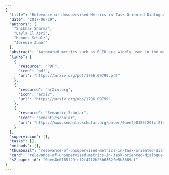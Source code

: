 ```yaml
---
{
  "title": "Relevance of Unsupervised Metrics in Task-Oriented Dialogue for Evaluating Natural Language Generation",
  "date": "2017-06-29",
  "authors": [
    "Shikhar Sharma",
    "Layla El Asri",
    "Hannes Schulz",
    "Jeremie Zumer"
  ],
  "abstract": "Automated metrics such as BLEU are widely used in the machine translation literature. They have also been used recently in the dialogue community for evaluating dialogue response generation. However, previous work in dialogue response generation has shown that these metrics do not correlate strongly with human judgment in the non task-oriented dialogue setting. Task-oriented dialogue responses are expressed on narrower domains and exhibit lower diversity. It is thus reasonable to think that these automated metrics would correlate well with human judgment in the task-oriented setting where the generation task consists of translating dialogue acts into a sentence. We conduct an empirical study to confirm whether this is the case. Our findings indicate that these automated metrics have stronger correlation with human judgments in the task-oriented setting compared to what has been observed in the non task-oriented setting. We also observe that these metrics correlate even better for datasets which provide multiple ground truth reference sentences. In addition, we show that some of the currently available corpora for task-oriented language generation can be solved with simple models and advocate for more challenging datasets.",
  "links": [
    {
      "resource": "PDF",
      "icon": "pdf",
      "url": "https://arxiv.org/pdf/1706.09799.pdf"
    },
    {
      "resource": "arXiv.org",
      "icon": "arxiv",
      "url": "https://arxiv.org/abs/1706.09799"
    },
    {
      "resource": "Semantic Scholar",
      "icon": "semanticscholar",
      "url": "https://www.semanticscholar.org/paper/0aee4e0185f29fcf2f4712b25b63620e5b8689af"
    }
  ],
  "supervision": [],
  "tasks": [],
  "methods": [],
  "thumbnail": "relevance-of-unsupervised-metrics-in-task-oriented-dialogue-for-evaluating-natural-language-generation-thumb.jpg",
  "card": "relevance-of-unsupervised-metrics-in-task-oriented-dialogue-for-evaluating-natural-language-generation-card.jpg",
  "s2_paper_id": "0aee4e0185f29fcf2f4712b25b63620e5b8689af"
}
---
```


